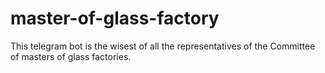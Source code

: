 # master-of-glass-factory
This telegram bot is the wisest of all the representatives of the Committee of masters of glass factories.
